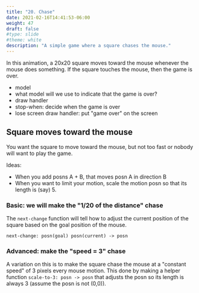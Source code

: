 ```yaml
---
title: "20. Chase"
date: 2021-02-16T14:41:53-06:00
weight: 47
draft: false
#type: slide
#theme: white
description: "A simple game where a square chases the mouse."
---
```


In this animation, a 20x20 square moves toward the mouse whenever the
mouse does something. If the square touches the mouse, then the game
is over.

* model
* what model will we use to indicate that the game is over?
* draw handler
* stop-when: decide when the game is over
* lose screen draw handler: put "game over" on the screen

## Square moves toward the mouse

You want the square to move toward the mouse, but not too fast or
nobody will want to play the game.

Ideas:

* When you add posns A + B, that moves posn A in direction B
* When you want to limit your motion, scale the motion posn so that
  its length is (say) 5.


### Basic: we will make the "1/20 of the distance" chase

The `next-change` function will tell how to adjust the current
position of the square based on the goal position of the mouse.

    next-change: posn(goal) posn(current) -> posn

### Advanced: make the "speed = 3" chase

A variation on this is to make the square chase the mouse at a
"constant speed" of 3 pixels every mouse motion. This done by making
a helper function `scale-to-3: posn -> posn` that adjusts the posn so
its length is always 3 (assume the posn is not (0,0)).


